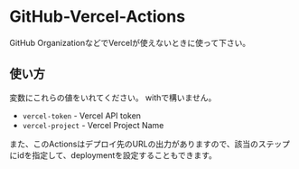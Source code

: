 # GitHub-Vercel-Actions

GitHub OrganizationなどでVercelが使えないときに使って下さい。

## 使い方

変数にこれらの値をいれてください。
withで構いません。

- `vercel-token` - Vercel API token
- `vercel-project` - Vercel Project Name

また、このActionsはデプロイ先のURLの出力がありますので、該当のステップにidを指定して、deploymentを設定することもできます。
